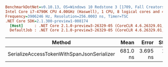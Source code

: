 ``` ini

BenchmarkDotNet=v0.10.13, OS=Windows 10 Redstone 3 [1709, Fall Creators Update] (10.0.16299.309)
Intel Core i7-4790K CPU 4.00GHz (Haswell), 1 CPU, 8 logical cores and 4 physical cores
Frequency=3906246 Hz, Resolution=256.0003 ns, Timer=TSC
.NET Core SDK=2.1.300-preview1-008174
  [Host]     : .NET Core 2.1.0-preview3-26329-05 (CoreCLR 4.6.26329.01, CoreFX 4.6.26329.01), 64bit RyuJIT
  DefaultJob : .NET Core 2.1.0-preview3-26329-05 (CoreCLR 4.6.26329.01, CoreFX 4.6.26329.01), 64bit RyuJIT


```
|                                     Method |     Mean |    Error |   StdDev |  Gen 0 | Allocated |
|------------------------------------------- |---------:|---------:|---------:|-------:|----------:|
| SerializeAccessTokenWithSpanJsonSerializer | 681.0 ns | 3.695 ns | 2.885 ns | 0.0658 |     280 B |
